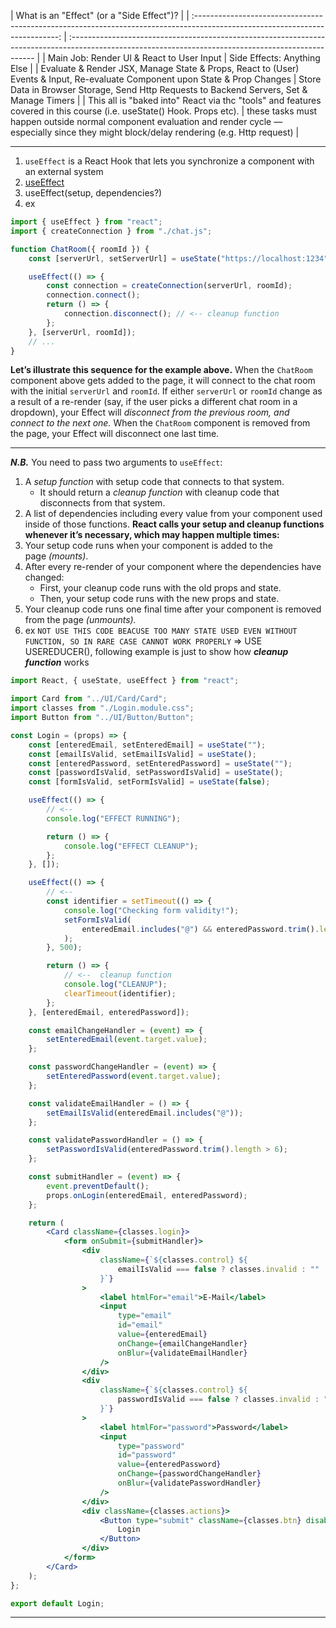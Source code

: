|                                          What is an "Effect" (or a "Side Effect")?                                           |
| :--------------------------------------------------------------------------------------------------------------------------: | :--------------------------------------------------------------------------------------------------------------------------------------------------- |
|                                          Main Job: Render Ul & React to User Input                                           | Side Effects: Anything Else                                                                                                                          |
| Evaluate & Render JSX, Manage State & Props, React to (User) Events & Input, Re-evaluate Component upon State & Prop Changes | Store Data in Browser Storage, Send Http Requests to Backend Servers, Set & Manage Timers                                                            |
|    This all is "baked into" React via thc "tools" and features covered in this course (i.e. useState() Hook. Props etc).     | these tasks must happen outside normal component evaluation and render cycle — especially since they might block/delay rendering (e.g. Http request) |

---

1. `useEffect` is a React Hook that lets you synchronize a component with an external system
2. [useEffect](https://react.dev/reference/react/useEffect)
3. useEffect(setup, dependencies?)
4. ex

```jsx
import { useEffect } from "react";
import { createConnection } from "./chat.js";

function ChatRoom({ roomId }) {
	const [serverUrl, setServerUrl] = useState("https://localhost:1234");

	useEffect(() => {
		const connection = createConnection(serverUrl, roomId);
		connection.connect();
		return () => {
			connection.disconnect(); // <-- cleanup function
		};
	}, [serverUrl, roomId]);
	// ...
}
```

**Let’s illustrate this sequence for the example above.**
When the `ChatRoom` component above gets added to the page, it will connect to the chat room with the initial `serverUrl` and `roomId`. If either `serverUrl` or `roomId` change as a result of a re-render (say, if the user picks a different chat room in a dropdown), your Effect will _disconnect from the previous room, and connect to the next one._ When the `ChatRoom` component is removed from the page, your Effect will disconnect one last time.

---

**_N.B._** You need to pass two arguments to `useEffect`:

1. A *setup function* with setup code that connects to that system.
   - It should return a *cleanup function* with cleanup code that disconnects from that system.
2. A list of dependencies including every value from your component used inside of those functions.
   **React calls your setup and cleanup functions whenever it’s necessary, which may happen multiple times:**
3. Your setup code runs when your component is added to the page *(mounts)*.
4. After every re-render of your component where the dependencies have changed:
   - First, your cleanup code runs with the old props and state.
   - Then, your setup code runs with the new props and state.
5. Your cleanup code runs one final time after your component is removed from the page *(unmounts).*
6. ex `NOT USE THIS CODE BEACUSE TOO MANY STATE USED EVEN WITHOUT FUNCTION, SO IN RARE CASE CANNOT WORK PROPERLY` => USE USEREDUCER(), following example is just to show how **_cleanup function_** works

```jsx
import React, { useState, useEffect } from "react";

import Card from "../UI/Card/Card";
import classes from "./Login.module.css";
import Button from "../UI/Button/Button";

const Login = (props) => {
	const [enteredEmail, setEnteredEmail] = useState("");
	const [emailIsValid, setEmailIsValid] = useState();
	const [enteredPassword, setEnteredPassword] = useState("");
	const [passwordIsValid, setPasswordIsValid] = useState();
	const [formIsValid, setFormIsValid] = useState(false);

	useEffect(() => {
		// <--
		console.log("EFFECT RUNNING");

		return () => {
			console.log("EFFECT CLEANUP");
		};
	}, []);

	useEffect(() => {
		// <--
		const identifier = setTimeout(() => {
			console.log("Checking form validity!");
			setFormIsValid(
				enteredEmail.includes("@") && enteredPassword.trim().length > 6
			);
		}, 500);

		return () => {
			// <--  cleanup function
			console.log("CLEANUP");
			clearTimeout(identifier);
		};
	}, [enteredEmail, enteredPassword]);

	const emailChangeHandler = (event) => {
		setEnteredEmail(event.target.value);
	};

	const passwordChangeHandler = (event) => {
		setEnteredPassword(event.target.value);
	};

	const validateEmailHandler = () => {
		setEmailIsValid(enteredEmail.includes("@"));
	};

	const validatePasswordHandler = () => {
		setPasswordIsValid(enteredPassword.trim().length > 6);
	};

	const submitHandler = (event) => {
		event.preventDefault();
		props.onLogin(enteredEmail, enteredPassword);
	};

	return (
		<Card className={classes.login}>
			<form onSubmit={submitHandler}>
				<div
					className={`${classes.control} ${
						emailIsValid === false ? classes.invalid : ""
					}`}
				>
					<label htmlFor="email">E-Mail</label>
					<input
						type="email"
						id="email"
						value={enteredEmail}
						onChange={emailChangeHandler}
						onBlur={validateEmailHandler}
					/>
				</div>
				<div
					className={`${classes.control} ${
						passwordIsValid === false ? classes.invalid : ""
					}`}
				>
					<label htmlFor="password">Password</label>
					<input
						type="password"
						id="password"
						value={enteredPassword}
						onChange={passwordChangeHandler}
						onBlur={validatePasswordHandler}
					/>
				</div>
				<div className={classes.actions}>
					<Button type="submit" className={classes.btn} disabled={!formIsValid}>
						Login
					</Button>
				</div>
			</form>
		</Card>
	);
};

export default Login;
```

---

